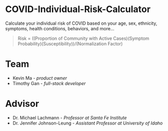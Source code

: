 # COVID-Individual-Risk-Calculator
Calculate your individual risk of COVID based on your age, sex, ethnicity, symptoms, health conditions, behaviors, and more...

> Risk = ((Proportion of Community with Active Cases)(Symptom Probability)(Susceptibility))/(Normalization Factor) 

# Team
- Kevin Ma - *product owner*
- Timothy Gan - *full-stack developer*

# Advisor
- Dr. Michael Lachmann - *Professor at Santa Fe Institute*
- Dr. Jennifer Johnson-Leung - *Assistant Professor at University of Idaho*
